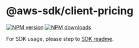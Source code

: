 # @aws-sdk/client-pricing

[![NPM version](https://img.shields.io/npm/v/@aws-sdk/client-pricing/latest.svg)](https://www.npmjs.com/package/@aws-sdk/client-pricing)
[![NPM downloads](https://img.shields.io/npm/dm/@aws-sdk/client-pricing.svg)](https://www.npmjs.com/package/@aws-sdk/client-pricing)

For SDK usage, please step to [SDK readme](https://github.com/aws/aws-sdk-js-v3).
